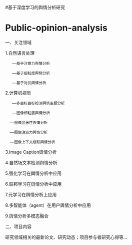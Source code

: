 #基于深度学习的舆情分析研究

# Public-opinion-analysis



一、关注领域

   1.自然语言处理

       ——基于注意力舆情分析
   
       ——基于细粒度舆情分析
   
       ——基于对抗舆情分析
 
   2.计算机视觉

       ——多目标目标检测舆情主题分析
   
       ——图像细粒度舆情分析
   
      ——图像显著性舆情分析
   
      ——图像注意力舆情分析
   
      ——图像上下文级联舆情分析
   
   
   3.Image Caption舆情分析
 
   4.自然场文本检测舆情分析
   
   5.强化学习在舆情分析中应用
  
   6.联邦学习在舆情分析中应用
  
   7.元学习在舆情分析上应用
  
   8.多智能体（agent）在用户舆情分析中应用

   9.舆情分析多模态融合

二、项目内容

   研究领域相关的最新论文、研究动态；项目参与者研究心得等...
